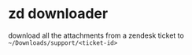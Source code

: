 # zd downloader

download all the attachments from a zendesk ticket to `~/Downloads/support/<ticket-id>`
